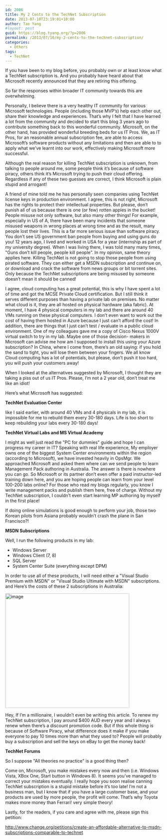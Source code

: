 ```yaml
---
id: 2006
title: My 2 Cents to the TechNet Subscription
date: 2013-07-10T23:19:01+10:00
author: Tao Yang
#layout: post
guid: https://blog.tyang.org/?p=2006
permalink: /2013/07/10/my-2-cents-to-the-technet-subscription/
categories:
  - Others
tags:
  - TechNet
---
```

If you have been to my blog before, you probably own or at least know what a TechNet subscription is. And you probably have heard about that Microsoft recently announced that they are retiring this offering.

So far the responses within broader IT community towards this are overwhelming.

Personally, I believe there is a very healthy IT community for various Microsoft technologies. People (including those MVP’s) help each other out, share their knowledge and experiences. That’s why I felt that I have learned a lot from the community and decided to start this blog 3 years ago to contribute something back to this wonderful community. Microsoft, on the other hand, has provided wonderful breeding beds for us IT Pros. We, as IT Pros, for an reasonable annual subscription fee, are able to access Microsoft’s software products without any limitations and then are able to to apply what we’ve learnt into our work, effectively making Microsoft more successful.

Although the real reason for killing TechNet subscription is unknown, from talking to people around me, some people think it’s because of software piracy, others think it’s Microsoft trying to push their cloud offering. Regardless if any of these two guesses are correct, I think Microsoft is plain stupid and arrogant!

A friend of mine told me he has personally seen companies using TechNet license keys in production environment. I agree, this is not right, Microsoft has the rights to protect their intellectual properties. But please, don’t punish all of us because there is one (or few) rotten apples in the bucket! People misuse not only software, but also many other things! For example, especially in US of A, there have been many incidents that someone misused weapons in wrong places at wrong time and as the result, many people lost their lives. This is a far more serious issue than software piracy. You don’t see US government ban people from buying and using guns do you! 12 years ago, I lived and worked in USA for a year (internship as part of my university degree). When I was living there, I was told many many times, "Guns don’t kill people, people kill people". In my opinion, same theory applies here. Killing TechNet is not going to stop those people from using pirated software. They can either get a MSDN subscription and continue on, or download and crack the software from news groups or bit torrent sites. Only because the TechNet subscriptions are being misused by someone doesn’t mean it should be canned!

I agree, cloud computing has a great potential, this is why I have spent a lot of time and got the MCSE Private Cloud certification. But I still think it serves different purposes than having a private lab on premises. No matter what cloud is it, they are all hosted on physical hardware (aka fabric). At moment, I have 4 physical computers in my lab and there are around 40 VMs running on these physical computers. I don’t even want to work out the cost of having them hosted in Azure because I just can’t afford the cost! In addition, there are things that I just can’t test / evaluate in a public cloud environment. One of my colleagues gave me a copy of Cisco Nexus 1000V virtual switch to try in my lab. Maybe one of those decision- makers in Microsoft can advise me how am I supposed to install this using your Azure subscription? In China, where I come from, there’s an old saying: if you hold the sand to tight, you will lose them between your fingers. We all know Cloud computing has a lot of potentials, but please, don’t push it too hard, you will push your customers away!

When I looked at the alternatives suggested by Microsoft, I thought they are taking a piss out of us IT Pros. Please, I’m not a 2 year old, don’t treat me like an idiot!

Here’s what Microsoft has suggested:

<strong>TechNet Evaluation Center</strong>

like I said earlier, with around 40 VMs and 4 physicals in my lab, it is impossible for me to rebuild them every 30-180 days. Life is too short to keep rebuilding your labs every 30-180 days!

<strong>TechNet Virtual Labs and MS Virtual Academy</strong>

I might as well just read the "PC for dummies" guide and hope I can progress my career in IT? Speaking with real life experience, My employer owns one of the biggest System Center environments within the region (according to Microsoft), we have invested heavily in OpsMgr. We approached Microsoft and asked them where can we send people to learn Management Pack authoring in Australia. The answer is there is nowhere you can go. So Microsoft or its partner don’t even offer a paid instructor-led training down here, and you are hoping people can learn from your level 100-200 labs online? For those who read my blogs regularly, you know I write management packs and publish them here, free of charge. Without my TechNet subscription, I couldn’t even start learning MP authoring by myself in the first place!

If doing online simulations is good enough to perform your job, those two Korean pilots from Asiana probably wouldn’t crash the plane in San Francisco?!

<strong>MSDN Subscriptions</strong>

Well, I run the following products in my lab:
<ul>
	<li>Windows Server</li>
	<li>Windows Client (7, 8)</li>
	<li>SQL Server</li>
	<li>System Center Suite (everything except DPM)</li>
</ul>
In order to use all of these products, I will need either a "Visual Studio Premium with MSDN" or "Visual Studio Ultimate with MSDN" subscriptions. and Here’s the costs of these 2 subscriptions in Australia:

<a href="https://blog.tyang.org/wp-content/uploads/2013/07/image8.png"><img style="background-image: none; padding-top: 0px; padding-left: 0px; display: inline; padding-right: 0px; border: 0px;" title="image" alt="image" src="https://blog.tyang.org/wp-content/uploads/2013/07/image_thumb8.png" width="398" height="367" border="0" /></a>

Hey, If I’m a millionaire, I wouldn’t even be writing this article. To renew my TechNet subscription, I pay around $400 AUD every year and I always renew when there’s a discount promotion code. But if this whole thing is because of Software Piracy, what difference does it make if you make everyone to pay 10 times more than what they used to? People will probably buy a subscription and sell the keys on eBay to get the money back!

<strong>TechNet Forums</strong>

So I suppose "All theories no practice" is a good thing then?

Come on, Microsoft, you make mistakes every now and then (i.e. Windows Vista, XBox One, Start button in Windows 8). It seems you’ve managed to correct your mistakes eventually. I really hope you soon realise canning TechNet subscription is a stupid mistake before it’s too late! I’m not a business man, but I know that if you have a large customer base, and your products are used by more people, the profit will come. That’s why Toyota makes more money than Ferrari! very simple theory!

Lastly, for the readers, if you care and agree with me, please sign this petition:

<a href="http://www.change.org/petitions/create-an-affordable-alternative-to-msdn-subscriptions-comparable-to-technet">http://www.change.org/petitions/create-an-affordable-alternative-to-msdn-subscriptions-comparable-to-technet</a>
